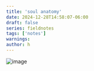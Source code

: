 ```yaml
---
title: 'soul anatomy'
date: 2024-12-28T14:58:07-06:00
draft: false
series: fieldnotes
tags: ['notes']
warnings:
author: h
---
```


![image](/images/soul-anatomy.jpg)
